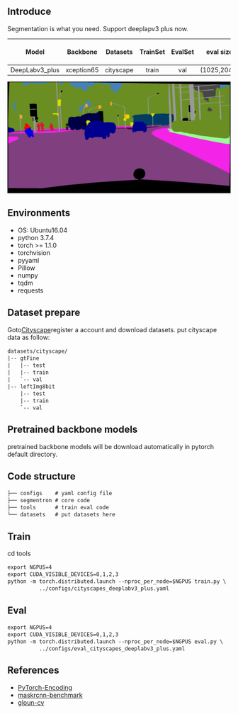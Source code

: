 ## Introduce

Segmentation is what you need. Support deeplapv3 plus now.

|Model|Backbone|Datasets|TrainSet|EvalSet|eval size|epochs|Mean IoU(paper)|Mean IoU(this repo)|
|:-:|:-:|:-:|:-:|:-:|:-:|:-:|:-:|:-:|
|DeepLabv3_plus|xception65|cityscape|train|val|(1025,2049)|60|78.8|78.5|

![](./demo.png)

## Environments

- OS: Ubuntu16.04
- python 3.7.4
- torch >= 1.1.0
- torchvision
- pyyaml
- Pillow
- numpy
- tqdm
- requests


## Dataset prepare

Goto[Cityscape](https://www.cityscapes-dataset.com)register a account and download datasets.
put cityscape data as follow:
```
datasets/cityscape/
|-- gtFine
|   |-- test
|   |-- train
|   `-- val
|-- leftImg8bit
    |-- test
    |-- train
    `-- val
```

## Pretrained backbone models 

pretrained backbone models will be download automatically in pytorch default directory.

## Code structure
```
├── configs    # yaml config file
├── segmentron # core code
├── tools      # train eval code
└── datasets   # put datasets here 
```

## Train
cd tools
```
export NGPUS=4
export CUDA_VISIBLE_DEVICES=0,1,2,3 
python -m torch.distributed.launch --nproc_per_node=$NGPUS train.py \
          ../configs/cityscapes_deeplabv3_plus.yaml
```

## Eval

```
export NGPUS=4
export CUDA_VISIBLE_DEVICES=0,1,2,3 
python -m torch.distributed.launch --nproc_per_node=$NGPUS eval.py \
          ../configs/eval_cityscapes_deeplabv3_plus.yaml
```

## References
- [PyTorch-Encoding](https://github.com/zhanghang1989/PyTorch-Encoding)
- [maskrcnn-benchmark](https://github.com/facebookresearch/maskrcnn-benchmark)
- [gloun-cv](https://github.com/dmlc/gluon-cv)